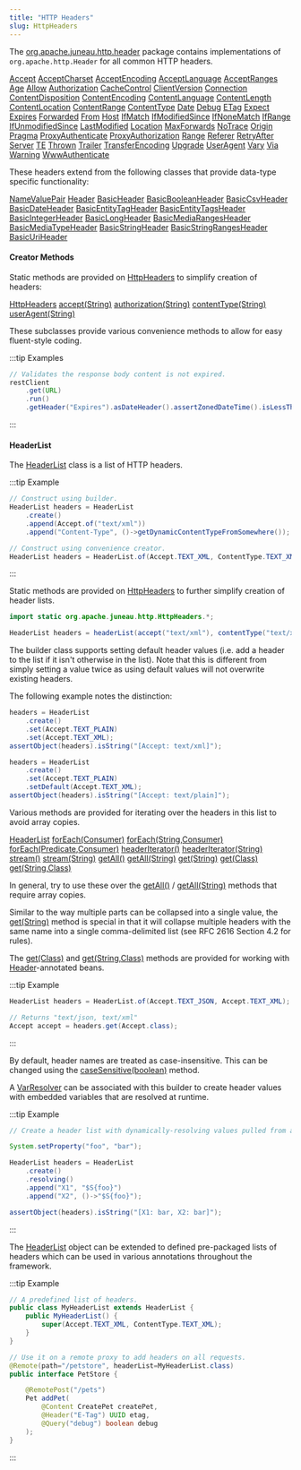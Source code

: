 ```yaml
---
title: "HTTP Headers"
slug: HttpHeaders
---
```


The <a href="/site/apidocs/org/apache/juneau/http/header/package-summary.html" target="_blank">org.apache.juneau.http.header</a> package contains implementations of
`org.apache.http.Header` for all common HTTP headers.

<tree>
<node-0><javac-class><a href="/site/apidocs/org/apache/juneau/http/header/Accept.html" target="_blank">Accept</a></javac-class> <javac-class><a href="/site/apidocs/org/apache/juneau/http/header/AcceptCharset.html" target="_blank">AcceptCharset</a></javac-class> <javac-class><a href="/site/apidocs/org/apache/juneau/http/header/AcceptEncoding.html" target="_blank">AcceptEncoding</a></javac-class> <javac-class><a href="/site/apidocs/org/apache/juneau/http/header/AcceptLanguage.html" target="_blank">AcceptLanguage</a></javac-class> <javac-class><a href="/site/apidocs/org/apache/juneau/http/header/AcceptRanges.html" target="_blank">AcceptRanges</a></javac-class> <javac-class><a href="/site/apidocs/org/apache/juneau/http/header/Age.html" target="_blank">Age</a></javac-class> <javac-class><a href="/site/apidocs/org/apache/juneau/http/header/Allow.html" target="_blank">Allow</a></javac-class> <javac-class><a href="/site/apidocs/org/apache/juneau/http/header/Authorization.html" target="_blank">Authorization</a></javac-class> <javac-class><a href="/site/apidocs/org/apache/juneau/http/header/CacheControl.html" target="_blank">CacheControl</a></javac-class> <javac-class><a href="/site/apidocs/org/apache/juneau/http/header/ClientVersion.html" target="_blank">ClientVersion</a></javac-class> <javac-class><a href="/site/apidocs/org/apache/juneau/http/header/Connection.html" target="_blank">Connection</a></javac-class> <javac-class><a href="/site/apidocs/org/apache/juneau/http/header/ContentDisposition.html" target="_blank">ContentDisposition</a></javac-class> <javac-class><a href="/site/apidocs/org/apache/juneau/http/header/ContentEncoding.html" target="_blank">ContentEncoding</a></javac-class> <javac-class><a href="/site/apidocs/org/apache/juneau/http/header/ContentLanguage.html" target="_blank">ContentLanguage</a></javac-class> <javac-class><a href="/site/apidocs/org/apache/juneau/http/header/ContentLength.html" target="_blank">ContentLength</a></javac-class> <javac-class><a href="/site/apidocs/org/apache/juneau/http/header/ContentLocation.html" target="_blank">ContentLocation</a></javac-class> <javac-class><a href="/site/apidocs/org/apache/juneau/http/header/ContentRange.html" target="_blank">ContentRange</a></javac-class> <javac-class><a href="/site/apidocs/org/apache/juneau/http/header/ContentType.html" target="_blank">ContentType</a></javac-class> <javac-class><a href="/site/apidocs/org/apache/juneau/http/header/Date.html" target="_blank">Date</a></javac-class> <javac-class><a href="/site/apidocs/org/apache/juneau/http/header/Debug.html" target="_blank">Debug</a></javac-class> <javac-class><a href="/site/apidocs/org/apache/juneau/http/header/ETag.html" target="_blank">ETag</a></javac-class> <javac-class><a href="/site/apidocs/org/apache/juneau/http/header/Expect.html" target="_blank">Expect</a></javac-class> <javac-class><a href="/site/apidocs/org/apache/juneau/http/header/Expires.html" target="_blank">Expires</a></javac-class> <javac-class><a href="/site/apidocs/org/apache/juneau/http/header/Forwarded.html" target="_blank">Forwarded</a></javac-class> <javac-class><a href="/site/apidocs/org/apache/juneau/http/header/From.html" target="_blank">From</a></javac-class> <javac-class><a href="/site/apidocs/org/apache/juneau/http/header/Host.html" target="_blank">Host</a></javac-class> <javac-class><a href="/site/apidocs/org/apache/juneau/http/header/IfMatch.html" target="_blank">IfMatch</a></javac-class> <javac-class><a href="/site/apidocs/org/apache/juneau/http/header/IfModifiedSince.html" target="_blank">IfModifiedSince</a></javac-class> <javac-class><a href="/site/apidocs/org/apache/juneau/http/header/IfNoneMatch.html" target="_blank">IfNoneMatch</a></javac-class> <javac-class><a href="/site/apidocs/org/apache/juneau/http/header/IfRange.html" target="_blank">IfRange</a></javac-class> <javac-class><a href="/site/apidocs/org/apache/juneau/http/header/IfUnmodifiedSince.html" target="_blank">IfUnmodifiedSince</a></javac-class> <javac-class><a href="/site/apidocs/org/apache/juneau/http/header/LastModified.html" target="_blank">LastModified</a></javac-class> <javac-class><a href="/site/apidocs/org/apache/juneau/http/header/Location.html" target="_blank">Location</a></javac-class> <javac-class><a href="/site/apidocs/org/apache/juneau/http/header/MaxForwards.html" target="_blank">MaxForwards</a></javac-class> <javac-class><a href="/site/apidocs/org/apache/juneau/http/header/NoTrace.html" target="_blank">NoTrace</a></javac-class> <javac-class><a href="/site/apidocs/org/apache/juneau/http/header/Origin.html" target="_blank">Origin</a></javac-class> <javac-class><a href="/site/apidocs/org/apache/juneau/http/header/Pragma.html" target="_blank">Pragma</a></javac-class> <javac-class><a href="/site/apidocs/org/apache/juneau/http/header/ProxyAuthenticate.html" target="_blank">ProxyAuthenticate</a></javac-class> <javac-class><a href="/site/apidocs/org/apache/juneau/http/header/ProxyAuthorization.html" target="_blank">ProxyAuthorization</a></javac-class> <javac-class><a href="/site/apidocs/org/apache/juneau/http/header/Range.html" target="_blank">Range</a></javac-class> <javac-class><a href="/site/apidocs/org/apache/juneau/http/header/Referer.html" target="_blank">Referer</a></javac-class> <javac-class><a href="/site/apidocs/org/apache/juneau/http/header/RetryAfter.html" target="_blank">RetryAfter</a></javac-class> <javac-class><a href="/site/apidocs/org/apache/juneau/http/header/Server.html" target="_blank">Server</a></javac-class> <javac-class><a href="/site/apidocs/org/apache/juneau/http/header/TE.html" target="_blank">TE</a></javac-class> <javac-class><a href="/site/apidocs/org/apache/juneau/http/header/Thrown.html" target="_blank">Thrown</a></javac-class> <javac-class><a href="/site/apidocs/org/apache/juneau/http/header/Trailer.html" target="_blank">Trailer</a></javac-class> <javac-class><a href="/site/apidocs/org/apache/juneau/http/header/TransferEncoding.html" target="_blank">TransferEncoding</a></javac-class> <javac-class><a href="/site/apidocs/org/apache/juneau/http/header/Upgrade.html" target="_blank">Upgrade</a></javac-class> <javac-class><a href="/site/apidocs/org/apache/juneau/http/header/UserAgent.html" target="_blank">UserAgent</a></javac-class> <javac-class><a href="/site/apidocs/org/apache/juneau/http/header/Vary.html" target="_blank">Vary</a></javac-class> <javac-class><a href="/site/apidocs/org/apache/juneau/http/header/Via.html" target="_blank">Via</a></javac-class> <javac-class><a href="/site/apidocs/org/apache/juneau/http/header/Warning.html" target="_blank">Warning</a></javac-class> <javac-class><a href="/site/apidocs/org/apache/juneau/http/header/WwwAuthenticate.html" target="_blank">WwwAuthenticate</a></javac-class></node-0>
</tree>

These headers extend from the following classes that provide data-type specific functionality:

<tree>
<node-0><java-interface><a href="https://hc.apache.org/httpcomponents-core-4.4.x/current/httpcore/apidocs/org/apache/http/NameValuePair.html" target="_blank">NameValuePair</a></java-interface></node-0>
<node-1><java-interface><a href="https://hc.apache.org/httpcomponents-core-4.4.x/current/httpcore/apidocs/org/apache/http/Header.html" target="_blank">Header</a></java-interface></node-1>
<node-2><java-class><a href="/site/apidocs/org/apache/juneau/http/header/BasicHeader.html" target="_blank">BasicHeader</a></java-class></node-2>
<node-3><javac-class><a href="/site/apidocs/org/apache/juneau/http/header/BasicBooleanHeader.html" target="_blank">BasicBooleanHeader</a></javac-class> <javac-class><a href="/site/apidocs/org/apache/juneau/http/header/BasicCsvHeader.html" target="_blank">BasicCsvHeader</a></javac-class> <javac-class><a href="/site/apidocs/org/apache/juneau/http/header/BasicDateHeader.html" target="_blank">BasicDateHeader</a></javac-class> <javac-class><a href="/site/apidocs/org/apache/juneau/http/header/BasicEntityTagHeader.html" target="_blank">BasicEntityTagHeader</a></javac-class> <javac-class><a href="/site/apidocs/org/apache/juneau/http/header/BasicEntityTagsHeader.html" target="_blank">BasicEntityTagsHeader</a></javac-class> <javac-class><a href="/site/apidocs/org/apache/juneau/http/header/BasicIntegerHeader.html" target="_blank">BasicIntegerHeader</a></javac-class> <javac-class><a href="/site/apidocs/org/apache/juneau/http/header/BasicLongHeader.html" target="_blank">BasicLongHeader</a></javac-class> <javac-class><a href="/site/apidocs/org/apache/juneau/http/header/BasicMediaRangesHeader.html" target="_blank">BasicMediaRangesHeader</a></javac-class> <javac-class><a href="/site/apidocs/org/apache/juneau/http/header/BasicMediaTypeHeader.html" target="_blank">BasicMediaTypeHeader</a></javac-class> <javac-class><a href="/site/apidocs/org/apache/juneau/http/header/BasicStringHeader.html" target="_blank">BasicStringHeader</a></javac-class> <javac-class><a href="/site/apidocs/org/apache/juneau/http/header/BasicStringRangesHeader.html" target="_blank">BasicStringRangesHeader</a></javac-class> <javac-class><a href="/site/apidocs/org/apache/juneau/http/header/BasicUriHeader.html" target="_blank">BasicUriHeader</a></javac-class></node-3>
</tree>

#### Creator Methods

Static methods are provided on <a href="/site/apidocs/org/apache/juneau/http/HttpHeaders.html" target="_blank">HttpHeaders</a> to simplify creation
of headers:

<tree>
<node-0><java-class><a href="/site/apidocs/org/apache/juneau/http/HttpHeaders.html" target="_blank">HttpHeaders</a></java-class></node-0>
<node-1><java-method><a href="/site/apidocs/org/apache/juneau/http/HttpHeaders.html#accept(java.lang.String)" target="_blank">accept(String)</a></java-method></node-1>
<node-1><java-method><a href="/site/apidocs/org/apache/juneau/http/HttpHeaders.html#authorization(java.lang.String)" target="_blank">authorization(String)</a></java-method></node-1>
<node-1><java-method><a href="/site/apidocs/org/apache/juneau/http/HttpHeaders.html#contentType(java.lang.String)" target="_blank">contentType(String)</a></java-method></node-1>
<node-1><java-method><a href="/site/apidocs/org/apache/juneau/http/HttpHeaders.html#userAgent(java.lang.String)" target="_blank">userAgent(String)</a></java-method></node-1>
</tree>

These subclasses provide various convenience methods to allow for easy fluent-style coding.

:::tip Examples
```java
// Validates the response body content is not expired.
restClient
    .get(URL)
    .run()
    .getHeader("Expires").asDateHeader().assertZonedDateTime().isLessThan(new Date());
```
:::

#### HeaderList

The <a href="/site/apidocs/org/apache/juneau/http/header/HeaderList.html" target="_blank">HeaderList</a> class is a list of HTTP headers.

:::tip Example
```java
// Construct using builder.
HeaderList headers = HeaderList
    .create()
    .append(Accept.of("text/xml"))
    .append("Content-Type", ()->getDynamicContentTypeFromSomewhere());

// Construct using convenience creator.
HeaderList headers = HeaderList.of(Accept.TEXT_XML, ContentType.TEXT_XML);
```
:::

Static methods are provided on <a href="/site/apidocs/org/apache/juneau/http/HttpHeaders.html" target="_blank">HttpHeaders</a> to further simplify
creation of header lists.

```java
import static org.apache.juneau.http.HttpHeaders.*;

HeaderList headers = headerList(accept("text/xml"), contentType("text/xml"));
```

The builder class supports setting default header values (i.e. add a header to the list if it isn't otherwise in the
list).
Note that this is different from simply setting a value twice as using default values will not overwrite existing
headers.

The following example notes the distinction:

```java
headers = HeaderList
    .create()
    .set(Accept.TEXT_PLAIN)
    .set(Accept.TEXT_XML);
assertObject(headers).isString("[Accept: text/xml]");

headers = HeaderList
    .create()
    .set(Accept.TEXT_PLAIN)
    .setDefault(Accept.TEXT_XML);
assertObject(headers).isString("[Accept: text/plain]");
```

Various methods are provided for iterating over the headers in this list to avoid array copies.

<tree>
<node-0><java-class><a href="/site/apidocs/org/apache/juneau/http/header/HeaderList.html" target="_blank">HeaderList</a></java-class></node-0>
<node-1><java-method><a href="/site/apidocs/org/apache/juneau/http/header/HeaderList.html#forEach(java.lang.String,java.util.function.Consumer)" target="_blank">forEach(Consumer)</a></java-method></node-1>
<node-1><java-method><a href="/site/apidocs/org/apache/juneau/http/header/HeaderList.html#forEach(java.lang.String,java.util.function.Consumer)" target="_blank">forEach(String,Consumer)</a></java-method></node-1>
<node-1><java-method><a href="/site/apidocs/org/apache/juneau/http/header/HeaderList.html#forEach(java.lang.String,java.util.function.Consumer)" target="_blank">forEach(Predicate,Consumer)</a></java-method></node-1>
<node-1><java-method><a href="/site/apidocs/org/apache/juneau/http/header/HeaderList.html#headerIterator()" target="_blank">headerIterator()</a></java-method></node-1>
<node-1><java-method><a href="/site/apidocs/org/apache/juneau/http/header/HeaderList.html#headerIterator()" target="_blank">headerIterator(String)</a></java-method></node-1>
<node-1><java-method><a href="/site/apidocs/org/apache/juneau/http/header/HeaderList.html#stream(java.lang.String)" target="_blank">stream()</a></java-method></node-1>
<node-1><java-method><a href="/site/apidocs/org/apache/juneau/http/header/HeaderList.html#stream(java.lang.String)" target="_blank">stream(String)</a></java-method></node-1>
<node-1><java-method><a href="/site/apidocs/org/apache/juneau/http/header/HeaderList.html#getAll()" target="_blank">getAll()</a></java-method></node-1>
<node-1><java-method><a href="/site/apidocs/org/apache/juneau/http/header/HeaderList.html#getAll()" target="_blank">getAll(String)</a></java-method></node-1>
<node-1><java-method><a href="/site/apidocs/org/apache/juneau/http/header/HeaderList.html#get(java.lang.Class)" target="_blank">get(String)</a></java-method></node-1>
<node-1><java-method><a href="/site/apidocs/org/apache/juneau/http/header/HeaderList.html#get(java.lang.Class)" target="_blank">get(Class)</a></java-method></node-1>
<node-1><java-method><a href="/site/apidocs/org/apache/juneau/http/header/HeaderList.html#get(java.lang.Class)" target="_blank">get(String,Class)</a></java-method></node-1>
</tree>

In general, try to use these over the <a href="/site/apidocs/org/apache/juneau/http/header/HeaderList.html#getAll()" target="_blank">getAll()</a> / <a href="/site/apidocs/org/apache/juneau/http/header/HeaderList.html#getAll()" target="_blank">getAll(String)</a> methods that require array copies.

Similar to the way multiple parts can be collapsed into a single value, the <a href="/site/apidocs/org/apache/juneau/http/header/HeaderList.html#get(java.lang.Class)" target="_blank">get(String)</a> method is special in that it will collapse multiple headers with the same name into a single comma-delimited list (see RFC 2616 Section 4.2 for rules).

The <a href="/site/apidocs/org/apache/juneau/http/header/HeaderList.html#get(java.lang.Class)" target="_blank">get(Class)</a> and <a href="/site/apidocs/org/apache/juneau/http/header/HeaderList.html#get(java.lang.Class)" target="_blank">get(String,Class)</a> methods are provided for working with <a href="/site/apidocs/org/apache/juneau/http/annotation/Header.html" target="_blank">Header</a>-annotated beans.

:::tip Example
```java
HeaderList headers = HeaderList.of(Accept.TEXT_JSON, Accept.TEXT_XML);

// Returns "text/json, text/xml"
Accept accept = headers.get(Accept.class);
```
:::

By default, header names are treated as case-insensitive.
This can be changed using the <a href="/site/apidocs/org/apache/juneau/http/header/HeaderList.html#caseSensitive(boolean)" target="_blank">caseSensitive(boolean)</a> method.

A <a href="/site/apidocs/org/apache/juneau/svl/VarResolver.html" target="_blank">VarResolver</a> can be associated with this builder to create
header values with embedded variables that are resolved at runtime.

:::tip Example
```java
// Create a header list with dynamically-resolving values pulled from a system property.

System.setProperty("foo", "bar");

HeaderList headers = HeaderList
    .create()
    .resolving()
    .append("X1", "$S{foo}")
    .append("X2", ()->"$S{foo}");

assertObject(headers).isString("[X1: bar, X2: bar]");
```
:::

The <a href="/site/apidocs/org/apache/juneau/http/header/HeaderList.html" target="_blank">HeaderList</a> object can be extended to defined
pre-packaged lists of headers which can be used in various annotations throughout the framework.

:::tip Example
```java
// A predefined list of headers.
public class MyHeaderList extends HeaderList {
    public MyHeaderList() {
        super(Accept.TEXT_XML, ContentType.TEXT_XML);
    }
}

// Use it on a remote proxy to add headers on all requests.
@Remote(path="/petstore", headerList=MyHeaderList.class)
public interface PetStore {

    @RemotePost("/pets")
    Pet addPet(
        @Content CreatePet createPet,
        @Header("E-Tag") UUID etag,
        @Query("debug") boolean debug
    );
}
```
:::